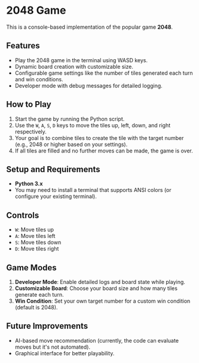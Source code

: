 # 2048 Game

This is a console-based implementation of the popular game **2048**.

## Features

- Play the 2048 game in the terminal using WASD keys.
- Dynamic board creation with customizable size.
- Configurable game settings like the number of tiles generated each turn and win conditions.
- Developer mode with debug messages for detailed logging.

## How to Play

1. Start the game by running the Python script.
2. Use the `W`, `A`, `S`, `D` keys to move the tiles up, left, down, and right respectively.
3. Your goal is to combine tiles to create the tile with the target number (e.g., 2048 or higher based on your settings).
4. If all tiles are filled and no further moves can be made, the game is over.

## Setup and Requirements

- **Python 3.x**
- You may need to install a terminal that supports ANSI colors (or configure your existing terminal).

## Controls

- `W`: Move tiles up
- `A`: Move tiles left
- `S`: Move tiles down
- `D`: Move tiles right

## Game Modes

1. **Developer Mode**: Enable detailed logs and board state while playing.
2. **Customizable Board**: Choose your board size and how many tiles generate each turn.
3. **Win Condition**: Set your own target number for a custom win condition (default is 2048).

## Future Improvements

- AI-based move recommendation (currently, the code can evaluate moves but it's not automated).
- Graphical interface for better playability.

